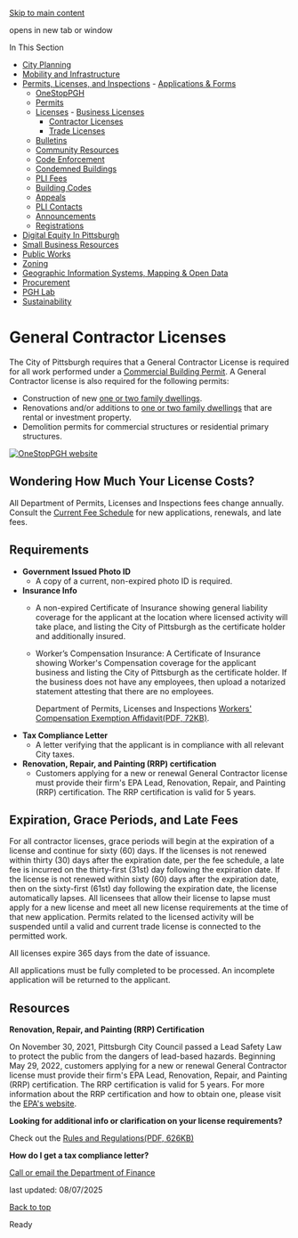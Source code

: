 [Skip to main content](https://www.pittsburghpa.gov/Business-Development/Permits-Licenses-and-Inspections/Licenses/Contractor-Licenses/General-Contractor-Licenses#main-content)

opens in new tab or window

In This Section

- [City Planning](https://www.pittsburghpa.gov/Business-Development/City-Planning)
- [Mobility and Infrastructure](https://www.pittsburghpa.gov/Business-Development/Mobility-and-Infrastructure)
- [Permits, Licenses, and Inspections](https://www.pittsburghpa.gov/Business-Development/Permits-Licenses-and-Inspections)  - [Applications & Forms](https://www.pittsburghpa.gov/Business-Development/Permits-Licenses-and-Inspections/Applications-Forms)
  - [OneStopPGH](https://www.pittsburghpa.gov/Business-Development/Permits-Licenses-and-Inspections/OneStopPGH)
  - [Permits](https://www.pittsburghpa.gov/Business-Development/Permits-Licenses-and-Inspections/Permits)
  - [Licenses](https://www.pittsburghpa.gov/Business-Development/Permits-Licenses-and-Inspections/Licenses)    - [Business Licenses](https://www.pittsburghpa.gov/Business-Development/Permits-Licenses-and-Inspections/Licenses/Business-Licenses)
    - [Contractor Licenses](https://www.pittsburghpa.gov/Business-Development/Permits-Licenses-and-Inspections/Licenses/Contractor-Licenses)
    - [Trade Licenses](https://www.pittsburghpa.gov/Business-Development/Permits-Licenses-and-Inspections/Licenses/Trade-Licenses)
  - [Bulletins](https://www.pittsburghpa.gov/Business-Development/Permits-Licenses-and-Inspections/PLI-Bulletins)
  - [Community Resources](https://www.pittsburghpa.gov/Business-Development/Permits-Licenses-and-Inspections/Community-Resources)
  - [Code Enforcement](https://www.pittsburghpa.gov/Business-Development/Permits-Licenses-and-Inspections/Code-Enforcement)
  - [Condemned Buildings](https://www.pittsburghpa.gov/Business-Development/Permits-Licenses-and-Inspections/Condemned-Buildings)
  - [PLI Fees](https://www.pittsburghpa.gov/Business-Development/Permits-Licenses-and-Inspections/Fees)
  - [Building Codes](https://www.pittsburghpa.gov/Business-Development/Permits-Licenses-and-Inspections/Building-Codes)
  - [Appeals](https://www.pittsburghpa.gov/Business-Development/Permits-Licenses-and-Inspections/Appeals)
  - [PLI Contacts](https://www.pittsburghpa.gov/Business-Development/Permits-Licenses-and-Inspections/Contacts)
  - [Announcements](https://www.pittsburghpa.gov/Business-Development/Permits-Licenses-and-Inspections/Announcements)
  - [Registrations](https://www.pittsburghpa.gov/Business-Development/Permits-Licenses-and-Inspections/Registrations)
- [Digital Equity In Pittsburgh](https://www.pittsburghpa.gov/Business-Development/Digital-Equity-In-Pittsburgh)
- [Small Business Resources](https://www.pittsburghpa.gov/Business-Development/Small-Business-Resources)
- [Public Works](https://www.pittsburghpa.gov/Business-Development/Public-Works)
- [Zoning](https://www.pittsburghpa.gov/Business-Development/Zoning)
- [Geographic Information Systems, Mapping & Open Data](https://www.pittsburghpa.gov/Business-Development/Geographic-Information-Systems-Mapping-Open-Data)
- [Procurement](https://www.pittsburghpa.gov/Business-Development/Procurement)
- [PGH Lab](https://www.pittsburghpa.gov/Business-Development/PGH-Lab)
- [Sustainability](https://www.pittsburghpa.gov/Business-Development/Sustainability)

# General Contractor Licenses

The City of Pittsburgh requires that a General Contractor License is required for all work performed under a [Commercial Building Permit](https://www.pittsburghpa.gov/Business-Development/Permits-Licenses-and-Inspections/Permits/Commercial-Permits/Building-Permit). A General Contractor license is also required for the following permits:

- Construction of new [one or two family dwellings](https://www.pittsburghpa.gov/Business-Development/Permits-Licenses-and-Inspections/Permits/Residential-Permits).
- Renovations and/or additions to [one or two family dwellings](https://www.pittsburghpa.gov/Business-Development/Permits-Licenses-and-Inspections/Permits/Residential-Permits) that are rental or investment property.
- Demolition permits for commercial structures or residential primary structures.

[![OneStopPGH website](https://www.pittsburghpa.gov/files/assets/city/v/1/pli/images/4411_onestoppgh-banner.png?w=800&h=240)](https://onestoppgh.pittsburghpa.gov/pghprod/pub/lms/Login.aspx)

## Wondering How Much Your License Costs?

All Department of Permits, Licenses and Inspections fees change annually. Consult the [Current Fee Schedule](https://www.pittsburghpa.gov/Business-Development/Permits-Licenses-and-Inspections/Fees) for new applications, renewals, and late fees.

## Requirements

- **Government Issued Photo ID**
  - A copy of a current, non-expired photo ID is required.
- **Insurance Info**
  - A non-expired Certificate of Insurance showing general liability coverage for the applicant at the location where licensed activity will take place, and listing the City of Pittsburgh as the certificate holder and additionally insured.
  - Worker’s Compensation Insurance: A Certificate of Insurance showing Worker's Compensation coverage for the applicant business and listing the City of Pittsburgh as the certificate holder. If the business does not have any employees, then upload a notarized statement attesting that there are no employees.


    Department of Permits, Licenses and Inspections [Workers' Compensation Exemption Affidavit(PDF, 72KB)](https://www.pittsburghpa.gov/files/assets/city/v/1/pli/documents/4714_workers_comp_exemption_affidavit.pdf).
- **Tax Compliance Letter**
  - A letter verifying that the applicant is in compliance with all relevant City taxes.
- **Renovation, Repair, and Painting (RRP) certification**
  - Customers applying for a new or renewal General Contractor license must provide their firm's EPA Lead, Renovation, Repair, and Painting (RRP) certification. The RRP certification is valid for 5 years.

## Expiration, Grace Periods, and Late Fees

For all contractor licenses, grace periods will begin at the expiration of a license and continue for sixty (60) days. If the licenses is not renewed within thirty (30) days after the expiration date, per the fee schedule, a late fee is incurred on the thirty-first (31st) day following the expiration date. If the license is not renewed within sixty (60) days after the expiration date, then on the sixty-first (61st) day following the expiration date, the license automatically lapses. All licensees that allow their license to lapse must apply for a new license and meet all new license requirements at the time of that new application. Permits related to the licensed activity will be suspended until a valid and current trade license is connected to the permitted work.

All licenses expire 365 days from the date of issuance.

All applications must be fully completed to be processed. An incomplete application will be returned to the applicant.

## Resources

**Renovation, Repair, and Painting (RRP) Certification**

On November 30, 2021, Pittsburgh City Council passed a Lead Safety Law to protect the public from the dangers of lead-based hazards. Beginning May 29, 2022, customers applying for a new or renewal General Contractor license must provide their firm's EPA Lead, Renovation, Repair, and Painting (RRP) certification. The RRP certification is valid for 5 years. For more information about the RRP certification and how to obtain one, please visit the [EPA's website](https://www.epa.gov/lead/renovation-repair-and-painting-program-contractors).

**Looking for additional info or clarification on your license requirements?**

Check out the [Rules and Regulations(PDF, 626KB)](https://www.pittsburghpa.gov/files/assets/city/v/1/pli/documents/licensing_rules_regulations.pdf)

**How do I get a tax compliance letter?**

[Call or email the Department of Finance](https://www.pittsburghpa.gov/City-Government/Finance-Budget/Taxes/Business-Tax-Compliance-Letter)

last updated: 08/07/2025

[Back to top](https://www.pittsburghpa.gov/Business-Development/Permits-Licenses-and-Inspections/Licenses/Contractor-Licenses/General-Contractor-Licenses#body-top)

Ready

